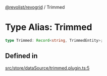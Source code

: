 [@revolist/revogrid](README.md) / Trimmed

# Type Alias: Trimmed

```ts
type Trimmed: Record<string, TrimmedEntity>;
```

## Defined in

[src/store/dataSource/trimmed.plugin.ts:5](https://github.com/revolist/revogrid/blob/6916c62aedeba77f36804fdc386f78e588e18412/src/store/dataSource/trimmed.plugin.ts#L5)
